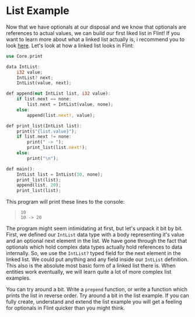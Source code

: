 # List Example

Now that we have optionals at our disposal and we know that optionals are references to actual values, we can build our first liked list in Flint! If you want to learn more about what a linked list actually is, i recommend you to look [here](https://www.w3schools.com/dsa/dsa_theory_linkedlists.php). Let's look at how a linked list looks in Flint:

```rs
use Core.print

data IntList:
	i32 value;
	IntList? next;
	IntList(value, next);

def append(mut IntList list, i32 value):
	if list.next == none:
		list.next = IntList(value, none);
	else:
		append(list.next!, value);

def print_list(IntList list):
	print($"{list.value}");
	if list.next != none:
		print(" -> ");
		print_list(list.next!);
	else:
		print("\n");

def main():
	IntList list = IntList(10, none);
	print_list(list);
	append(list, 20);
	print_list(list);
```

This program will print these lines to the console:

> ```
> 10
> 10 -> 20
> ```

The program might seem intimidating at first, but let's unpack it bit by bit. First, we defined our `IntList` data type with a body representing it's value and an optional next element in the list. We have gone through the fact that optionals which hold complex data types actually hold references to data internally. So, we use the `IntList?` typed field for the next element in the linked list. We could put anything and any field inside our `IntList` definition. This also is the absolute most basic form of a linked list there is. When entities work eventually, we will learn quite a lot of more complex list examples.

You can try around a bit. Write a `prepend` function, or write a function which prints the list in reverse order. Try around a bit in the list example. If you can fully create, understand and extend the list example you will get a feeling for optionals in Flint quicker than you might think.
